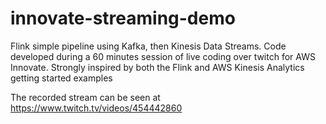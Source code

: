 # innovate-streaming-demo
Flink simple pipeline using Kafka, then Kinesis Data Streams. Code developed during a 60 minutes session of live coding over twitch for AWS Innovate. Strongly inspired by both the Flink and AWS Kinesis Analytics getting started examples

The recorded stream can be seen at https://www.twitch.tv/videos/454442860 
